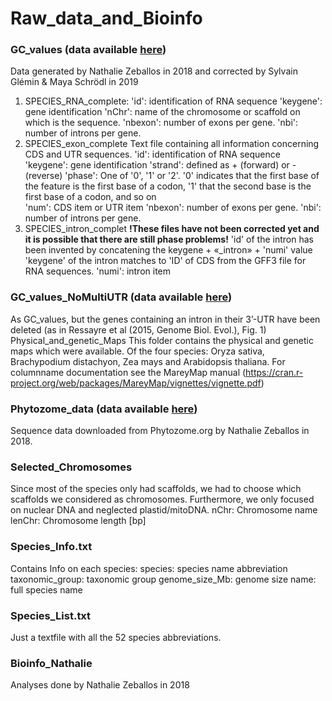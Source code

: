 # Raw_data_and_Bioinfo
### GC_values (data available [here](https://mega.nz/#!R6plESab!osTYeN_JhWlLOEfr5qRN4ah5d4bG9ocktPAs1wCt0i4)) 
Data generated by Nathalie Zeballos in 2018 and corrected by Sylvain Glémin & Maya Schrödl in 2019
1. SPECIES_RNA_complete:
'id': identification of RNA sequence
	'keygene': gene identification
	'nChr': name of the chromosome or scaffold on which is the sequence.
	'nbexon': number of exons per gene.
	'nbi': number of introns per gene.
2. SPECIES_exon_complete
Text file containing all information concerning CDS and UTR sequences.
	'id': identification of RNA sequence
	'keygene': gene identification
	'strand': defined as + (forward) or - (reverse) 
	'phase': One of '0', '1' or '2'. '0' indicates that the first base of the feature is the first base of a codon, '1' that the second base is the first base of a codon, and so on  
	'num': CDS item or UTR item
	'nbexon': number of exons per gene.
	'nbi': number of introns per gene.
3. SPECIES_intron_complet
	**!These files have not been corrected yet and it is possible that there are still phase problems!**
	'id' of the intron has been invented by concatening the keygene + «_intron» + 'numi' value
	'keygene' of the intron matches to 'ID' of CDS from the GFF3 file for RNA sequences. 
	'numi': intron item

### GC_values_NoMultiUTR (data available [here](https://mega.nz/#!tvBzhAbB!9haFVsoxnDVY5lPJS_C1BQ8jxnC-Tg4AtMt_-McY4e0)) 
As GC_values, but the genes containing an intron in their 3’-UTR have been deleted (as in Ressayre et al (2015, Genome Biol. Evol.), Fig. 1)
Physical_and_genetic_Maps
This folder contains the physical and genetic maps which were available. Of the four species: Oryza sativa, Brachypodium distachyon, Zea mays and Arabidopsis thaliana.
For columnname documentation see the MareyMap manual (https://cran.r-project.org/web/packages/MareyMap/vignettes/vignette.pdf)
### Phytozome_data (data available [here](https://mega.nz/#!Ni4Q2KDI!LKAw060pUmPHe7daYEHkRndIi44RMSnhJwUzMRjnDyk))
Sequence data downloaded from Phytozome.org by Nathalie Zeballos in 2018.
### Selected_Chromosomes
Since most of the species only had scaffolds, we had to choose which scaffolds we considered as chromosomes. Furthermore, we only focused on nuclear DNA and neglected plastid/mitoDNA.
nChr: Chromosome name
lenChr: Chromosome length [bp]
### Species_Info.txt
Contains Info on each species:
species: species name abbreviation
taxonomic_group: taxonomic group
genome_size_Mb: genome size
name: full species name
### Species_List.txt
Just a textfile with all the 52 species abbreviations.
### Bioinfo_Nathalie
Analyses done by Nathalie Zeballos in 2018
